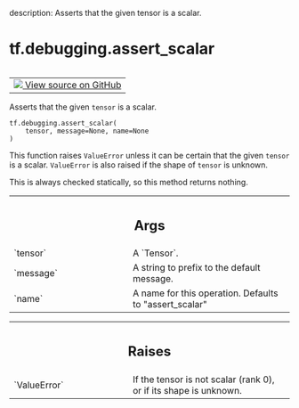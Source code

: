 description: Asserts that the given tensor is a scalar.

<div itemscope itemtype="http://developers.google.com/ReferenceObject">
<meta itemprop="name" content="tf.debugging.assert_scalar" />
<meta itemprop="path" content="Stable" />
</div>

# tf.debugging.assert_scalar

<!-- Insert buttons and diff -->

<table class="tfo-notebook-buttons tfo-api nocontent" align="left">
<td>
  <a target="_blank" href="https://github.com/tensorflow/tensorflow/blob/r2.4/tensorflow/python/ops/check_ops.py#L2161-L2181">
    <img src="https://www.tensorflow.org/images/GitHub-Mark-32px.png" />
    View source on GitHub
  </a>
</td>
</table>



Asserts that the given `tensor` is a scalar.

<pre class="devsite-click-to-copy prettyprint lang-py tfo-signature-link">
<code>tf.debugging.assert_scalar(
    tensor, message=None, name=None
)
</code></pre>



<!-- Placeholder for "Used in" -->

This function raises `ValueError` unless it can be certain that the given
`tensor` is a scalar. `ValueError` is also raised if the shape of `tensor` is
unknown.

This is always checked statically, so this method returns nothing.

<!-- Tabular view -->
 <table class="responsive fixed orange">
<colgroup><col width="214px"><col></colgroup>
<tr><th colspan="2"><h2 class="add-link">Args</h2></th></tr>

<tr>
<td>
`tensor`
</td>
<td>
A `Tensor`.
</td>
</tr><tr>
<td>
`message`
</td>
<td>
A string to prefix to the default message.
</td>
</tr><tr>
<td>
`name`
</td>
<td>
A name for this operation. Defaults to "assert_scalar"
</td>
</tr>
</table>



<!-- Tabular view -->
 <table class="responsive fixed orange">
<colgroup><col width="214px"><col></colgroup>
<tr><th colspan="2"><h2 class="add-link">Raises</h2></th></tr>

<tr>
<td>
`ValueError`
</td>
<td>
If the tensor is not scalar (rank 0), or if its shape is
unknown.
</td>
</tr>
</table>

